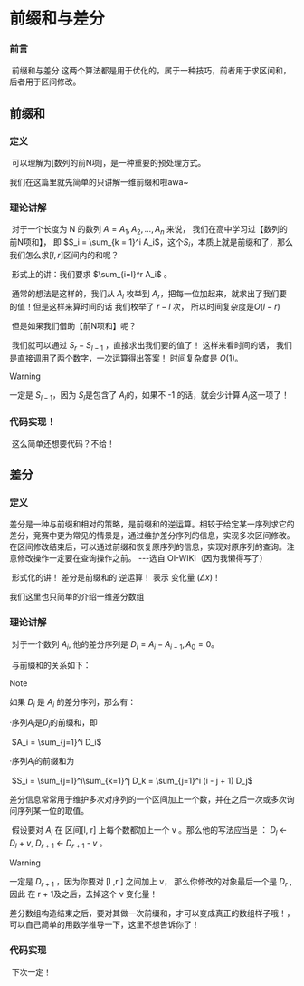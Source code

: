 # 前缀和与差分

### 前言

​	前缀和与差分 这两个算法都是用于优化的，属于一种技巧，前者用于求区间和，后者用于区间修改。

## 前缀和

### 定义

​	可以理解为[数列的前N项]，是一种重要的预处理方式。

我们在这篇里就先简单的只讲解一维前缀和啦awa~

### 理论讲解 

​	对于一个长度为 N 的数列 $A = {A_1, A_2, ..., A_n}$ 来说， 我们在高中学习过【数列的前N项和】， 即 $S_i = \sum_{k = 1}^i A_i$，这个$S_i$，本质上就是前缀和了，那么我们怎么求$[l, r]$区间内的和呢？

​	形式上的讲：我们要求 $\sum_{i=l}^r A_i$ 。

​	通常的想法是这样的，我们从 $A_l$ 枚举到 $A_r$，把每一位加起来，就求出了我们要的值！但是这样来算时间的话 我们枚举了 $r-l$ 次， 所以时间复杂度是$O(l-r)$

​	但是如果我们借助【前N项和】呢？

​	我们就可以通过 $S_r - S_{l - 1}$ ，直接求出我们要的值了！ 这样来看时间的话， 我们是直接调用了两个数字，一次运算得出答案！ 时间复杂度是 $O(1)$。

> [!warning]
>
> 一定是 $S_{l-1}$，因为 $S_l$是包含了 $A_l$的，如果不 -1 的话，就会少计算 $A_l$这一项了！

### 代码实现！

​	这么简单还想要代码？不给！

## 差分

### 定义

​	差分是一种与前缀和相对的策略，是前缀和的逆运算。相较于给定某一序列求它的差分，竞赛中更为常见的情景是，通过维护差分序列的信息，实现多次区间修改。在区间修改结束后，可以通过前缀和恢复原序列的信息，实现对原序列的查询。注意修改操作一定要在查询操作之前。   ---选自 OI-WIKI（因为我懒得写了）

​	形式化的讲！ 差分是前缀和的 逆运算！ 表示 变化量 ($\Delta x$)！

我们这里也只简单的介绍一维差分数组

### 理论讲解

​	对于一个数列 ${A_i}$, 他的差分序列是 ${D_i} = A_i - A_{i - 1}, A_0 = 0$。

​	与前缀和的关系如下：

> [!note]
>
> 如果 $D_i$ 是 $A_i$ 的差分序列，那么有：
>
> ·序列$A_i$是$D_i$的前缀和，即
>
> ​	$A_i = \sum_{j=1}^i D_i$
>
> ·序列$A_i$的前缀和为
>
> ​	$S_i = \sum_{j=1}^i\sum_{k=1}^j D_k = \sum_{j=1}^i (i - j + 1) D_j$

​	差分信息常常用于维护多次对序列的一个区间加上一个数，并在之后一次或多次询问序列某一位的取值。

​	假设要对 $A_i$ 在 区间[l, r] 上每个数都加上一个 v 。那么他的写法应当是 ： $D_l$ <- $D_l$ + $v$, $D_{r +1}$ <- $D_{r +1}$ - $v$ 。

> [!warning]
>
> 一定是 $D_{r+1}$ ，因为你要对 [l ,r ] 之间加上 v， 那么你修改的对象最后一个是 $D_r$ ,因此 在 r + 1及之后，去掉这个 v 变化量！

​	差分数组构造结束之后，要对其做一次前缀和，才可以变成真正的数组样子哦！，可以自己简单的用数学推导一下，这里不想告诉你了！

### 代码实现

​	下次一定！